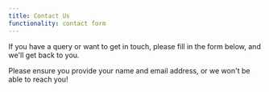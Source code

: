 ```yaml
---
title: Contact Us
functionality: contact form
---
```

If you have a query or want to get in touch, please fill in the form below, and we'll get back to you.

Please ensure you provide your name and email address, or we won't be able to reach you!
